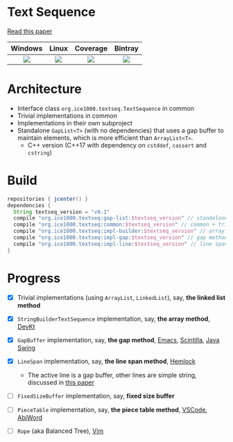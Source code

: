 # Text Sequence

[Read this paper][paper0]

Windows|Linux|Coverage|Bintray
 :---: |:---:| :---:  | :---:
[![][w-l]][w-i]|[![][l-l]][l-i]|[![][c-i]][c-l]|[![][b-i]][b-l]

  [paper0]: http://citeseerx.ist.psu.edu/viewdoc/download?doi=10.1.1.48.1265&rep=rep1&type=pdf
  [w-l]: https://ci.appveyor.com/api/projects/status/rfk89093smhsv5rf?svg=true
  [w-i]: https://ci.appveyor.com/project/ice1000/text-sequence
  [l-l]: https://circleci.com/gh/ice1000/text-sequence.svg?style=svg
  [l-i]: https://circleci.com/gh/ice1000/text-sequence
  [c-l]: https://codecov.io/gh/ice1000/text-sequence
  [c-i]: https://codecov.io/gh/ice1000/text-sequence/branch/master/graph/badge.svg
  [b-l]: https://bintray.com/ice1000/ice1000/text-sequence
  [b-i]: https://img.shields.io/bintray/v/ice1000/ice1000/textseq.svg

# Architecture

+ Interface class `org.ice1000.textseq.TextSequence` in common
+ Trivial implementations in common
+ Implementations in their own subproject
+ Standalone `GapList<T>` (with no dependencies) that uses a gap buffer to maintain elements, which is more efficient than `ArrayList<T>`.
  + C++ version (C++17 with dependency on `cstddef`, `cassert` and `cstring`)

# Build

```groovy
repositories { jcenter() }
dependencies {
  String textseq_version = "v0.1"
  compile "org.ice1000.textseq:gap-list:$textseq_version" // standalone GapList impl
  compile "org.ice1000.textseq:common:$textseq_version" // common + trivial impl
  compile "org.ice1000.textseq:impl-builder:$textseq_version" // array method, depends on common
  compile "org.ice1000.textseq:impl-gap:$textseq_version" // gap method, depends on common
  compile "org.ice1000.textseq:impl-line:$textseq_version" // line span method, depends on impl-gap
}
```

# Progress

+ [X] Trivial implementations (using `ArrayList`, `LinkedList`), say, **the linked list method**
+ [X] `StringBuilderTextSequence` implementation, say, **the array method**, [DevKt][devkt]
+ [X] `GapBuffer` implementation, say, **the gap method**, [Emacs][emacs], [Scintilla][scintilla], [Java Swing][swing]
+ [X] `LineSpan` implementation, say, **the line span method**, [Hemlock][hemlock]
  + The active line is a gap buffer, other lines are simple string, discussed in [this paper][paper1]
+ [ ] `FixedSizeBuffer` implementation, say, **fixed size buffer**
+ [ ] `PieceTable` implementation, say, **the piece table method**, [VSCode][code], [AbiWord][abiw]
+ [ ] `Rope` (aka Balanced Tree), [Vim][vim]

  [devkt]: https://github.com/ice1000/dev-kt
  [emacs]: https://www.gnu.org/software/emacs/
  [scintilla]: https://www.scintilla.org/
  [swing]: https://docs.oracle.com/javase/7/docs/api/javax/swing/text/GapContent.html
  [hemlock]: https://www.cons.org/cmucl/hemlock/
  [code]: https://code.visualstudio.com/
  [abiw]: https://www.abisource.com/
  [vim]: https://www.vim.org/
  [paper1]: https://www.common-lisp.net/project/flexichain/download/StrandhVilleneuveMoore.pdf

